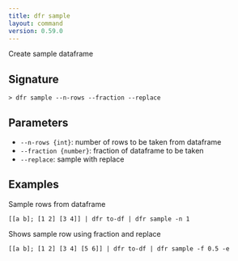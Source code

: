 ```yaml
---
title: dfr sample
layout: command
version: 0.59.0
---
```


Create sample dataframe

## Signature

```> dfr sample --n-rows --fraction --replace```

## Parameters

 -  `--n-rows {int}`: number of rows to be taken from dataframe
 -  `--fraction {number}`: fraction of dataframe to be taken
 -  `--replace`: sample with replace

## Examples

Sample rows from dataframe
```shell
[[a b]; [1 2] [3 4]] | dfr to-df | dfr sample -n 1
```

Shows sample row using fraction and replace
```shell
[[a b]; [1 2] [3 4] [5 6]] | dfr to-df | dfr sample -f 0.5 -e
```

